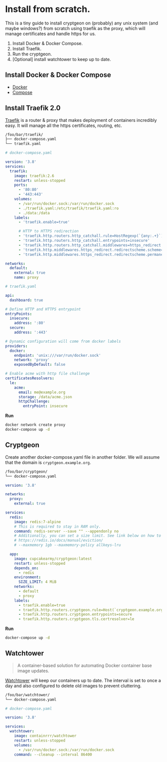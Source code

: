 # Install from scratch.

This is a tiny guide to install cryptgeon on (probably) any unix system (and maybe windows?) from scratch using traefik as the proxy, which will manage certificates and handle https for us.

1. Install Docker & Docker Compose.
2. Install Traefik.
3. Run the cryptgeon.
4. [Optional] install watchtower to keep up to date.

## Install Docker & Docker Compose

- [Docker](https://docs.docker.com/engine/install/)
- [Compose](https://docs.docker.com/compose/install/)

## Install Traefik 2.0

[Traefik](https://doc.traefik.io/traefik/) is a router & proxy that makes deployment of containers incredibly easy. It will manage all the https certificates, routing, etc.

```sh
/foo/bar/traefik/
├── docker-compose.yaml
└── traefik.yaml
```

```yaml
# docker-compose.yaml

version: '3.8'
services:
  traefik:
    image: traefik:2.6
    restart: unless-stopped
    ports:
      - '80:80'
      - '443:443'
    volumes:
      - /var/run/docker.sock:/var/run/docker.sock
      - ./traefik.yaml:/etc/traefik/traefik.yaml:ro
      - ./data:/data
    labels:
      - 'traefik.enable=true'

      # HTTP to HTTPS redirection
      - 'traefik.http.routers.http_catchall.rule=HostRegexp(`{any:.+}`)'
      - 'traefik.http.routers.http_catchall.entrypoints=insecure'
      - 'traefik.http.routers.http_catchall.middlewares=https_redirect'
      - 'traefik.http.middlewares.https_redirect.redirectscheme.scheme=https'
      - 'traefik.http.middlewares.https_redirect.redirectscheme.permanent=true'

networks:
  default:
    external: true
    name: proxy
```

```yaml
# traefik.yaml

api:
  dashboard: true

# Define HTTP and HTTPS entrypoint
entryPoints:
  insecure:
    address: ':80'
  secure:
    address: ':443'

# Dynamic configuration will come from docker labels
providers:
  docker:
    endpoint: 'unix:///var/run/docker.sock'
    network: 'proxy'
    exposedByDefault: false

# Enable acme with http file challenge
certificatesResolvers:
  le:
    acme:
      email: me@example.org
      storage: /data/acme.json
      httpChallenge:
        entryPoint: insecure
```

**Run**

```sh
docker network create proxy
docker-compose up -d
```

## Cryptgeon

Create another docker-compose.yaml file in another folder. We will assume that the domain is `cryptgeon.example.org`.

```sh
/foo/bar/cryptgeon/
└── docker-compose.yaml
```

```yaml
version: '3.8'

networks:
  proxy:
    external: true

services:
  redis:
    image: redis:7-alpine
    # This is required to stay in RAM only.
    command: redis-server --save "" --appendonly no
    # Additionally, you can set a size limit. See link below on how to customise.
    # https://redis.io/docs/manual/eviction/
    # --maxmemory 1gb --maxmemory-policy allkeys-lru

  app:
    image: cupcakearmy/cryptgeon:latest
    restart: unless-stopped
    depends_on:
      - redis
    environment:
      SIZE_LIMIT: 4 MiB
    networks:
      - default
      - proxy
    labels:
      - traefik.enable=true
      - traefik.http.routers.cryptgeon.rule=Host(`cryptgeon.example.org`)
      - traefik.http.routers.cryptgeon.entrypoints=secure
      - traefik.http.routers.cryptgeon.tls.certresolver=le
```

**Run**

```sh
docker-compose up -d
```

## Watchtower

> A container-based solution for automating Docker container base image updates.

[Watchtower](https://containrrr.dev/watchtower/) will keep our containers up to date. The interval is set to once a day and also configured to delete old images to prevent cluttering.

```sh
/foo/bar/watchtower/
└── docker-compose.yaml
```

```yaml
# docker-compose.yaml

version: '3.8'

services:
  watchtower:
    image: containrrr/watchtower
    restart: unless-stopped
    volumes:
      - /var/run/docker.sock:/var/run/docker.sock
    command: --cleanup --interval 86400
```
